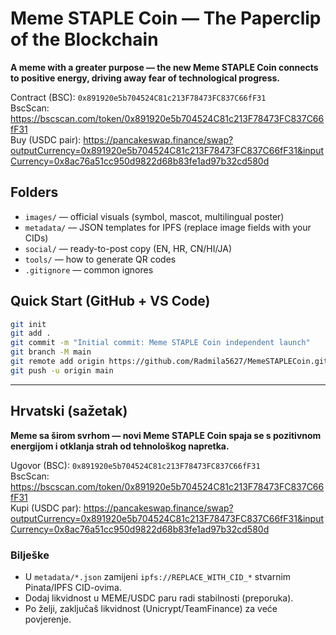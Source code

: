 # Meme STAPLE Coin — The Paperclip of the Blockchain

**A meme with a greater purpose — the new Meme STAPLE Coin connects to positive energy, driving away fear of technological progress.**
  
Contract (BSC): `0x891920e5b704524C81c213F78473FC837C66fF31`  
BscScan: https://bscscan.com/token/0x891920e5b704524C81c213F78473FC837C66fF31  
Buy (USDC pair): https://pancakeswap.finance/swap?outputCurrency=0x891920e5b704524C81c213F78473FC837C66fF31&inputCurrency=0x8ac76a51cc950d9822d68b83fe1ad97b32cd580d

## Folders
- `images/` — official visuals (symbol, mascot, multilingual poster)
- `metadata/` — JSON templates for IPFS (replace image fields with your CIDs)
- `social/` — ready-to-post copy (EN, HR, CN/HI/JA)
- `tools/` — how to generate QR codes
- `.gitignore` — common ignores

## Quick Start (GitHub + VS Code)
```bash
git init
git add .
git commit -m "Initial commit: Meme STAPLE Coin independent launch"
git branch -M main
git remote add origin https://github.com/Radmila5627/MemeSTAPLECoin.git
git push -u origin main
```

---

## Hrvatski (sažetak)

**Meme sa širom svrhom — novi Meme STAPLE Coin spaja se s pozitivnom energijom i otklanja strah od tehnološkog napretka.**

Ugovor (BSC): `0x891920e5b704524C81c213F78473FC837C66fF31`  
BscScan: https://bscscan.com/token/0x891920e5b704524C81c213F78473FC837C66fF31  
Kupi (USDC par): https://pancakeswap.finance/swap?outputCurrency=0x891920e5b704524C81c213F78473FC837C66fF31&inputCurrency=0x8ac76a51cc950d9822d68b83fe1ad97b32cd580d

### Bilješke
- U `metadata/*.json` zamijeni `ipfs://REPLACE_WITH_CID_*` stvarnim Pinata/IPFS CID-ovima.
- Dodaj likvidnost u MEME/USDC paru radi stabilnosti (preporuka).
- Po želji, zaključaš likvidnost (Unicrypt/TeamFinance) za veće povjerenje.